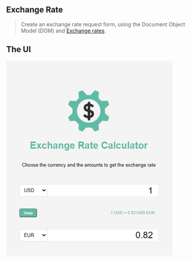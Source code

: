 ## Exchange Rate

> Create an exchange rate request form, using the Document Object Model (DOM) and [Exchange rates](https://exchangeratesapi.io/).

## The UI

![UI](./img/Exchange-Rate-Calculator.PNG)
